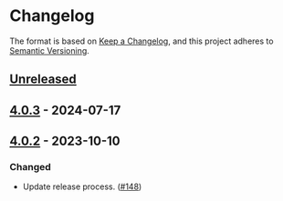 # Changelog

The format is based on [Keep a Changelog](https://keepachangelog.com/en/1.1.0/), and this project adheres to 
[Semantic Versioning](https://semver.org/spec/v2.0.0.html).

## [Unreleased]


## [4.0.3] - 2024-07-17


## [4.0.2] - 2023-10-10

### Changed

- Update release process. ([#148](https://github.com/heroku/heroku-java-metrics-agent/pull/148))

[unreleased]: https://github.com/heroku/heroku-java-metrics-agent/compare/v4.0.3...HEAD
[4.0.3]: https://github.com/heroku/heroku-java-metrics-agent/compare/v4.0.2...v4.0.3
[4.0.2]: https://github.com/heroku/heroku-java-metrics-agent/compare/v4.0.1...v4.0.2
